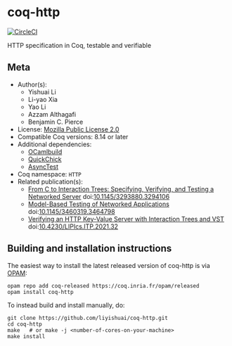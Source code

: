 <!---
This file was generated from `meta.yml`, please do not edit manually.
Follow the instructions on https://github.com/coq-community/templates to regenerate.
--->
# coq-http

[![CircleCI][circleci-shield]][circleci-link]

[circleci-shield]: https://circleci.com/gh/liyishuai/coq-http.svg?style=svg
[circleci-link]:   https://circleci.com/gh/liyishuai/coq-http




HTTP specification in Coq, testable and verifiable

## Meta

- Author(s):
  - Yishuai Li
  - Li-yao Xia
  - Yao Li
  - Azzam Althagafi
  - Benjamin C. Pierce
- License: [Mozilla Public License 2.0](LICENSE)
- Compatible Coq versions: 8.14 or later
- Additional dependencies:
  - [OCamlbuild](https://github.com/ocaml/ocamlbuild)
  - [QuickChick](https://github.com/QuickChick/QuickChick/)
  - [AsyncTest](https://github.com/liyishuai/coq-async-test)
- Coq namespace: `HTTP`
- Related publication(s):
  - [From C to Interaction Trees: Specifying, Verifying, and Testing a Networked Server](https://doi.org/10.1145/3293880.3294106) doi:[10.1145/3293880.3294106](https://doi.org/10.1145/3293880.3294106)
  - [Model-Based Testing of Networked Applications](https://doi.org/10.1145/3460319.3464798) doi:[10.1145/3460319.3464798](https://doi.org/10.1145/3460319.3464798)
  - [Verifying an HTTP Key-Value Server with Interaction Trees and VST](https://drops.dagstuhl.de/opus/volltexte/2021/13927) doi:[10.4230/LIPIcs.ITP.2021.32](https://doi.org/10.4230/LIPIcs.ITP.2021.32)

## Building and installation instructions

The easiest way to install the latest released version of coq-http
is via [OPAM](https://opam.ocaml.org/doc/Install.html):

```shell
opam repo add coq-released https://coq.inria.fr/opam/released
opam install coq-http
```

To instead build and install manually, do:

``` shell
git clone https://github.com/liyishuai/coq-http.git
cd coq-http
make   # or make -j <number-of-cores-on-your-machine> 
make install
```



